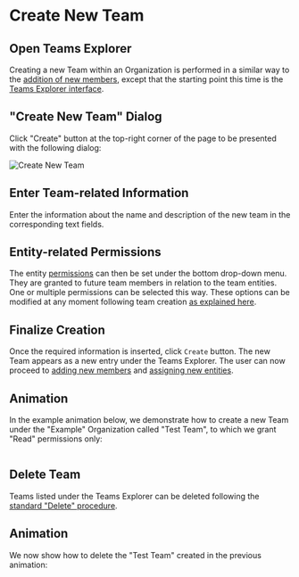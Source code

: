 # Create New Team 

## Open Teams Explorer

Creating a new Team within an Organization is performed in a similar way to the [addition of new members](add-remove-member.md), except that the starting point this time is the [Teams Explorer interface](../../ui/teams-explorer.md). 

## "Create New Team" Dialog

Click "Create" button <i class="zmdi zmdi-plus-circle zmdi-hc-border"></i> at the top-right corner of the page to be presented with the following dialog:

![Create New Team](../../../images/collaboration/create-new-team.png "Create New Team")

## Enter Team-related Information

Enter the information about the name and description of the new team in the corresponding text fields. 

## Entity-related Permissions

The entity [permissions](../../../entities-general/permissions.md) can then be set under the bottom drop-down menu. They are granted to future team members in relation to the team entities. One or multiple permissions can be selected this way. These options can be modified at any moment following team creation [as explained here](../team/edit-permissions.md).

## Finalize Creation

Once the required information is inserted, click `Create` button. The new Team appears as a new entry under the Teams Explorer. The user can now proceed to [adding new members](../team/add-remove-member.md) and [assigning new entities](../team/add-remove-entity.md).

## Animation

In the example animation below, we demonstrate how to create a new Team under the "Example" Organization called "Test Team", to which we grant "Read" permissions only:

<img data-gifffer="/images/collaboration/organization-add-team.gif">


## Delete Team 

Teams listed under the Teams Explorer can be deleted following the [standard "Delete" procedure](../../../entities-general/actions/delete.md).

## Animation

We now show how to delete the "Test Team" created in the previous animation:

<img data-gifffer="/images/collaboration/organization-remove-team.gif">
